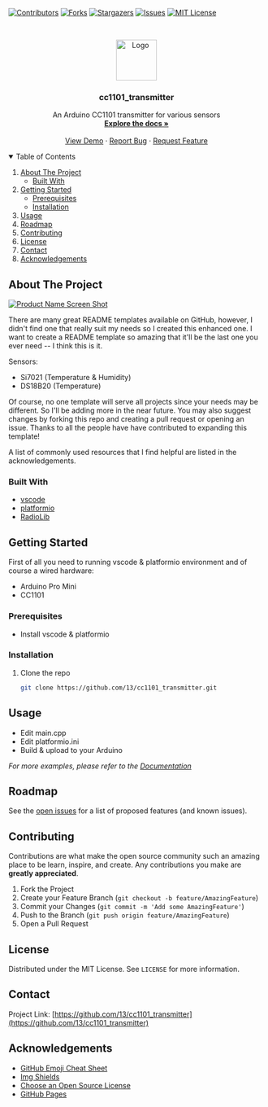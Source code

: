 <!-- PROJECT SHIELDS -->
[![Contributors][contributors-shield]][contributors-url]
[![Forks][forks-shield]][forks-url]
[![Stargazers][stars-shield]][stars-url]
[![Issues][issues-shield]][issues-url]
[![MIT License][license-shield]][license-url]



<!-- PROJECT LOGO -->
<br />
<p align="center">
  <a href="https://github.com/13/cc1101_transmitter">
    <img src="images/logo.png" alt="Logo" width="80" height="80">
  </a>

  <h3 align="center">cc1101_transmitter</h3>

  <p align="center">
    An Arduino CC1101 transmitter for various sensors
    <br />
    <a href="https://github.com/13/cc1101_transmitter"><strong>Explore the docs »</strong></a>
    <br />
    <br />
    <a href="https://github.com/13/cc1101_transmitter">View Demo</a>
    ·
    <a href="https://github.com/13/cc1101_transmitter/issues">Report Bug</a>
    ·
    <a href="https://github.com/13/cc1101_transmitter/issues">Request Feature</a>
  </p>
</p>



<!-- TABLE OF CONTENTS -->
<details open="open">
  <summary>Table of Contents</summary>
  <ol>
    <li>
      <a href="#about-the-project">About The Project</a>
      <ul>
        <li><a href="#built-with">Built With</a></li>
      </ul>
    </li>
    <li>
      <a href="#getting-started">Getting Started</a>
      <ul>
        <li><a href="#prerequisites">Prerequisites</a></li>
        <li><a href="#installation">Installation</a></li>
      </ul>
    </li>
    <li><a href="#usage">Usage</a></li>
    <li><a href="#roadmap">Roadmap</a></li>
    <li><a href="#contributing">Contributing</a></li>
    <li><a href="#license">License</a></li>
    <li><a href="#contact">Contact</a></li>
    <li><a href="#acknowledgements">Acknowledgements</a></li>
  </ol>
</details>



<!-- ABOUT THE PROJECT -->
## About The Project

[![Product Name Screen Shot][product-screenshot]](https://example.com)

There are many great README templates available on GitHub, however, I didn't find one that really suit my needs so I created this enhanced one. I want to create a README template so amazing that it'll be the last one you ever need -- I think this is it.

Sensors:
* Si7021 (Temperature & Humidity)
* DS18B20 (Temperature)

Of course, no one template will serve all projects since your needs may be different. So I'll be adding more in the near future. You may also suggest changes by forking this repo and creating a pull request or opening an issue. Thanks to all the people have have contributed to expanding this template!

A list of commonly used resources that I find helpful are listed in the acknowledgements.

### Built With

* [vscode](https://github.com/microsoft/vscode)
* [platformio](https://platformio.org/)
* [RadioLib](https://github.com/jgromes/RadioLib)



<!-- GETTING STARTED -->
## Getting Started

First of all you need to running vscode & platformio environment and of course a wired hardware:

* Arduino Pro Mini
* CC1101

### Prerequisites

* Install vscode & platformio

### Installation

1. Clone the repo
   ```sh
   git clone https://github.com/13/cc1101_transmitter.git
   ```



<!-- USAGE EXAMPLES -->
## Usage

* Edit main.cpp
* Edit platformio.ini
* Build & upload to your Arduino

_For more examples, please refer to the [Documentation](https://github.com/13/cc1101_transmitter/wiki)_



<!-- ROADMAP -->
## Roadmap

See the [open issues](https://github.com/13/cc1101_transmitter/issues) for a list of proposed features (and known issues).



<!-- CONTRIBUTING -->
## Contributing

Contributions are what make the open source community such an amazing place to be learn, inspire, and create. Any contributions you make are **greatly appreciated**.

1. Fork the Project
2. Create your Feature Branch (`git checkout -b feature/AmazingFeature`)
3. Commit your Changes (`git commit -m 'Add some AmazingFeature'`)
4. Push to the Branch (`git push origin feature/AmazingFeature`)
5. Open a Pull Request



<!-- LICENSE -->
## License

Distributed under the MIT License. See `LICENSE` for more information.



<!-- CONTACT -->
## Contact

Project Link: [https://github.com/13/cc1101_transmitter](https://github.com/13/cc1101_transmitter)



<!-- ACKNOWLEDGEMENTS -->
## Acknowledgements
* [GitHub Emoji Cheat Sheet](https://www.webpagefx.com/tools/emoji-cheat-sheet)
* [Img Shields](https://shields.io)
* [Choose an Open Source License](https://choosealicense.com)
* [GitHub Pages](https://pages.github.com)





<!-- MARKDOWN LINKS & IMAGES -->
<!-- https://www.markdownguide.org/basic-syntax/#reference-style-links -->
[contributors-shield]: https://img.shields.io/github/contributors/13/cc1101_transmitter.svg?style=for-the-badge
[contributors-url]: https://github.com/13/cc1101_transmitter/graphs/contributors
[forks-shield]: https://img.shields.io/github/forks/13/cc1101_transmitter.svg?style=for-the-badge
[forks-url]: https://github.com/13/cc1101_transmitter/network/members
[stars-shield]: https://img.shields.io/github/stars/13/cc1101_transmitter.svg?style=for-the-badge
[stars-url]: https://github.com/13/cc1101_transmitter/stargazers
[issues-shield]: https://img.shields.io/github/issues/13/cc1101_transmitter.svg?style=for-the-badge
[issues-url]: https://github.com/13/cc1101_transmitter/issues
[license-shield]: https://img.shields.io/github/license/13/cc1101_transmitter.svg?style=for-the-badge
[license-url]: https://github.com/13/cc1101_transmitter/blob/master/LICENSE.txt
[linkedin-shield]: https://img.shields.io/badge/-LinkedIn-black.svg?style=for-the-badge&logo=linkedin&colorB=555
[linkedin-url]: https://linkedin.com/in/13
[product-screenshot]: images/screenshot.png
